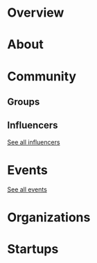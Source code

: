 <!-- SUBTITLE: ECOSYSTEM -->




<div class=CityPageSpecific>

# Overview
<div class=overview>

</div>

# About
<div class=status>

</div>

</div>

# Community

## Groups
<div class=groups>

</div>

## Influencers
<div class=influencers>

</div>

[See all influencers](./community)
# Events
<div class=events>

</div>

[See all events](./events)
# Organizations
<div class=organizations>

</div>

# Startups
<div class=startups>


</div>



